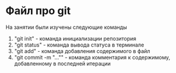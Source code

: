 # Файл про git

На занятии были изучены следующие команды

1. "git init" - команда инициализации репозитория
2. "git status" - команда вывода статуса в терминале
3. "git add" - команда добавления содержимого в файл
4. "git commit -m "..."" - команда комментария к содержимому, добавленному в последней итерации